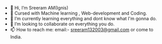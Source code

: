 - 👋 Hi, I’m Sreeram AM(Ignis)
- 👀 Cursed with Machine learning , Web-development and Coding.
- 🌱 I’m currently learning everything and dont know what I'm gonna do.
- 💞️ I’m looking to collaborate on everything you do.
- 📫 How to reach me: email:- sreeram132003@gmail.com or come to India.

<!---
Ignis130913/Ignis130913 is a ✨ special ✨ repository because its `README.md` (this file) appears on your GitHub profile.
You can click the Preview link to take a look at your changes.
--->
